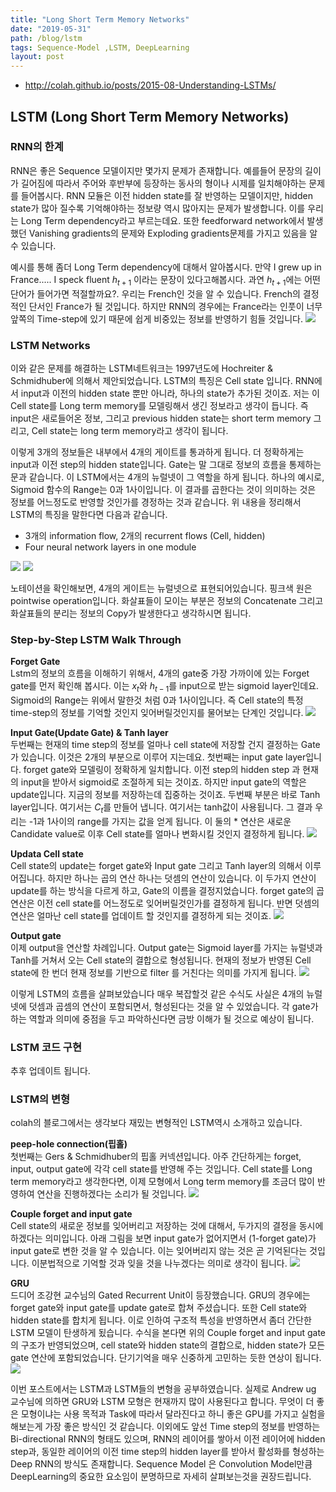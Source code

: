 ```yaml
---
title: "Long Short Term Memory Networks"
date: "2019-05-31"
path: /blog/lstm
tags: Sequence-Model ,LSTM, DeepLearning
layout: post
---
```



- http://colah.github.io/posts/2015-08-Understanding-LSTMs/

## LSTM (Long Short Term Memory Networks)

### RNN의 한계
RNN은 좋은 Sequence 모델이지만 몇가지 문제가 존재합니다. 예를들어 문장의 길이가 길어짐에 따라서 주어와 후반부에 등장하는 동사의 형이나 시제를 일치해야하는 문제를 들어봅시다. RNN 모듈은 이전 hidden state를 잘 반영하는 모델이지만, hidden state가 많아 질수록 기억해야하는 정보량 역시 많아지는 문제가 발생합니다. 이를 우리는 Long Term dependency라고 부르는데요. 또한 feedforward network에서 발생했던 Vanishing gradients의 문제와 Exploding gradients문제를 가지고 있음을 알 수 있습니다.

예시를 통해 좀더 Long Term dependency에 대해서 알아봅시다. 만약 I grew up in France..... I speck fluent $h_{t+1}$ 이라는 문장이 있다고해봅시다. 과연 $h_{t+1}$에는 어떤 단어가 들어가면 적절할까요?. 우리는 French인 것을 알 수 있습니다. French의 결정적인 단서인 France가 될 것입니다. 하지만 RNN의 경우에는 France라는 인풋이 너무 앞쪽의 Time-step에 있기 때문에 쉽게 비중있는 정보를 반영하기 힘들 것입니다.
<img src="../img/longtermdependencies.png">

### LSTM Networks
이와 같은 문제를 해결하는 LSTM네트워크는 1997년도에 Hochreiter & Schmidhuber에 의해서 제안되었습니다. LSTM의 특징은 Cell state 입니다. RNN에서 input과 이전의 hidden state 뿐만 아니라, 하나의 state가 추가된 것이죠. 저는 이 Cell state를 Long term memory를 모델링해서 생긴 정보라고 생각이 듭니다. 즉 input은 새로들어온 정보, 그리고 previous hidden state는 short term memory 그리고, Cell state는 long term memory라고 생각이 됩니다.

이렇게 3개의 정보들은 내부에서 4개의 게이트를 통과하게 됩니다. 더 정확하게는 input과 이전 step의 hidden state입니다. Gate는 말 그대로 정보의 흐름을 통제하는 문과 같습니다. 이 LSTM에서는 4개의 뉴럴넷이 그 역할을 하게 됩니다. 하나의 예시로, Sigmoid 함수의 Range는 0과 1사이입니다. 이 결과를 곱한다는 것이 의미하는 것은 정보를 어느정도로 반영할 것인가를 경정하는 것과 같습니다. 위 내용을 정리해서 LSTM의 특징을 말한다면 다음과 같습니다. 

- 3개의 information flow, 2개의 recurrent flows (Cell, hidden)
- Four neural network layers in one module

<img src="../img/fulllstm.png">
<img src="../img/lstmnotation.png">

노테이션을 확인해보면, 4개의 게이트는 뉴럴넷으로 표현되어있습니다. 핑크색 원은 pointwise operation입니다. 화살표들이 모이는 부분은 정보의 Concatenate 그리고 화살표들의 분리는 정보의 Copy가 발생한다고 생각하시면 됩니다.

### Step-by-Step LSTM Walk Through

__Forget Gate__<br>
Lstm의 정보의 흐름을 이해하기 위해서, 4개의 gate중 가장 가까이에 있는 Forget gate를 먼저 확인해 봅시다. 이는 $x_{t}$와 $h_{t-1}$를 input으로 받는 sigmoid layer인데요. Sigmoid의 Range는 위에서 말한것 처럼 0과 1사이입니다. 즉 Cell state의 특정 time-step의 정보를 기억할 것인지 잊어버릴것인지를 물어보는 단계인 것입니다.
<img src="../img/forget.png">

__Input Gate(Update Gate) & Tanh layer__<br>
두번째는 현재의 time step의 정보를 얼마나 cell state에 저장할 건지 결정하는 Gate가 있습니다. 이것은 2개의 부분으로 이루어 지는데요. 첫번째는 input gate layer입니다. forget gate와 모델링이 정확하게 일치합니다. 이전 step의 hidden step 과 현재의 input을 받아서 sigmoid로 조절하게 되는 것이죠. 하지만 input gate의 역할은 update입니다. 지금의 정보를 저장하는데 집중하는 것이죠. 두번째 부분은 바로 Tanh layer입니다. 여기서는 ${C_{t}}$를 만들어 냅니다. 여기서는 tanh값이 사용됩니다. 그 결과 우리는 -1과 1사이의 range를 가지는 값을 얻게 됩니다. 이 둘의 * 연산은 새로운 Candidate value로 이후 Cell state를 얼마나 변화시킬 것인지 결정하게 됩니다. 
<img src="../img/input.png">

__Updata Cell state__<br>
Cell state의 update는 forget gate와 Input gate 그리고 Tanh layer의 의해서 이루어집니다. 하지만 하나는 곱의 연산 하나는 덧셈의 연산이 있습니다. 이 두가지 연산이 update를 하는 방식을 다르게 하고, Gate의 이름을 결정지었습니다. forget gate의 곱 연산은 이전 cell state를 어느정도로 잊어버릴것인가를 결정하게 됩니다. 반면 덧셈의 연산은 얼마난 cell state를 업데이트 할 것인지를 결정하게 되는 것이죠.
<img src="../img/cellupdate.png">

__Output gate__<br>
이제 output을 연산할 차례입니다. Output gate는 Sigmoid layer를 가지는 뉴럴넷과 Tanh를 거쳐서 오는 Cell state의 결합으로 형성됩니다. 현재의 정보가 반영된 Cell state에 한 번더 현재 정보를 기반으로 filter 를 거친다는 의미를 가지게 됩니다.
<img src="../img/output.png">

이렇게 LSTM의 흐름을 살펴보았습니다 매우 복잡할것 같은 수식도 사실은 4개의 뉴럴넷에 덧셈과 곱셈의 연산이 포함되면서, 형성된다는 것을 알 수 있었습니다. 각 gate가 하는 역할과 의미에 중점을 두고 파악하신다면 금방 이해가 될 것으로 예상이 됩니다.

### LSTM 코드 구현
추후 업데이트 됩니다.

### LSTM의 변형
colah의 블로그에서는 생각보다 재밌는 변형적인 LSTM역시 소개하고 있습니다. 

__peep-hole connection(핍홀)__<br>
첫번째는 Gers & Schmidhuber의 핍홀 커넥션입니다. 아주 간단하게는 forget, input, output gate에 각각 cell state를 반영해 주는 것입니다. Cell state를 Long term memory라고 생각한다면, 이제 모형에서 Long term memory를 조금더 많이 반영하여 연산을 진행하겠다는 소리가 될 것입니다.
<img src="../img/peephole.png">

__Couple forget and input gate__<br>
Cell state의 새로운 정보를 잊어버리고 저장하는 것에 대해서, 두가지의 결정을 동시에 하겠다는 의미입니다. 아래 그림을 보면  input gate가 없어지면서 (1-forget gate)가 input gate로 변한 것을 알 수 있습니다. 이는 잊어버리지 않는 것은 곧 기억된다는 것입니다. 이분법적으로 기억할 것과 잊을 것을 나누겠다는 의미로 생각이 됩니다.
<img src="../img/tied.png">

__GRU__<br>
드디어 조강현 교수님의 Gated Recurrent Unit이 등장했습니다. GRU의 경우에는 forget gate와 input gate를 update gate로 합쳐 주셨습니다. 또한 Cell state와 hidden state를 합치게 됩니다. 이로 인하여 구조적 특성을 반영하면서 좀더 간단한 LSTM 모델이 탄생하게 됬습니다. 수식을 본다면 위의 Couple forget and input gate의 구조가 반영되었으며, cell state와 hidden state의 결합으로, hidden state가 모든 gate 연산에 포함되었습니다. 단기기억을 매우 신중하게 고민하는 듯한 연상이 됩니다.
<img src="../img/GRU.png">

이번 포스트에서는 LSTM과 LSTM들의 변형을 공부하였습니다. 실제로 Andrew ug 교수님에 의하면 GRU와 LSTM 모형은 현재까지 많이 사용된다고 합니다. 무엇이 더 좋은 모형이냐는 사용 목적과 Task에 따라서 달라진다고 하니 좋은 GPU를 가지고 실험을 해보는게 가장 좋은 방식인 것 같습니다. 이외에도 앞선 Time step의 정보를 반영하는 Bi-directional RNN의 형태도 있으며, RNN의 레이어를 쌓아서 이전 레이어에 hidden step과, 동일한 레이어의 이전 time step의 hidden layer를 받아서 활성화를 형성하는 Deep RNN의 방식도 존재합니다. Sequence Model 은 Convolution Model만큼 DeepLearning의 중요한 요소임이 분명하므로 자세히 살펴보는것을 권장드립니다.


```python

```
